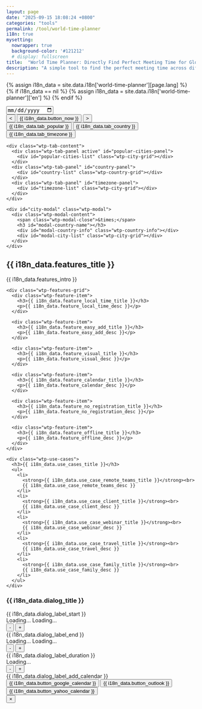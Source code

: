 ```yaml
---
layout: page
date: "2025-09-15 18:08:24 +0800"
categories: "tools"
permalink: /tool/world-time-planner
i18n: true
mysetting:
  nowrapper: true
  background-color: '#121212'
  # display: fullscreen
title:  "World Time Planner: Directly Find Perfect Meeting Time for Global Team"
description: "A simple tool to find the perfect meeting time across different time zones. Select cities or timezones and visualize the time overlap."
---
```


{% assign i18n_data = site.data.i18n['world-time-planner'][page.lang] %}
{% if i18n_data == nil %}
  {% assign i18n_data = site.data.i18n['world-time-planner']['en'] %}
{% endif %}

<link rel="stylesheet" href="/assets/css/world-time-planner.css?v=11">

<div id="world-time-planner-app">

  <div id="wtp-timeline-container" class="wtp-timeline-container">
    <div class="wtp-timeline-header">
      <div class="wtp-date-controls">
        <div id="wtp-date-buttons"></div>
        <input type="date" id="wtp-date-picker">
      </div>
      <div class="wtp-time-nav-controls">
        <button id="wtp-scroll-left-btn" title="{{ i18n_data.button_scroll_left }}">&lt;</button>
        <button id="wtp-now-btn" title="{{ i18n_data.button_now }}">{{ i18n_data.button_now }}</button>
        <button id="wtp-scroll-right-btn" title="{{ i18n_data.button_scroll_right }}">&gt;</button>
      </div>
    </div>
        <div id="wtp-scroll-container">
          <div id="wtp-rows-wrapper" style="position: relative;">
              <div id="wtp-time-rows"></div>
              <div id="wtp-time-selector" style="display: none;"></div>
          </div>
        </div>
  </div>

  <div class="wtp-selectors-container">
    <div class="wtp-tab-buttons">
      <div class="wtp-tab-btn-container">
        <button class="wtp-tab-btn active" data-tab="popular">{{ i18n_data.tab_popular }}</button>
        <button class="wtp-tab-btn" data-tab="country">{{ i18n_data.tab_country }}</button>
        <button class="wtp-tab-btn" data-tab="timezone">{{ i18n_data.tab_timezone }}</button>
      </div>
    </div>
    
    <div class="wtp-tab-content">
      <div class="wtp-tab-panel active" id="popular-cities-panel">
        <div id="popular-cities-list" class="wtp-city-grid"></div>
      </div>
      <div class="wtp-tab-panel" id="country-panel">
        <div id="country-list" class="wtp-country-grid"></div>
      </div>
      <div class="wtp-tab-panel" id="timezone-panel">
        <div id="timezone-list" class="wtp-city-grid"></div>
      </div>
    </div>
    
    <div id="city-modal" class="wtp-modal">
      <div class="wtp-modal-content">
        <span class="wtp-modal-close">&times;</span>
        <h3 id="modal-country-name"></h3>
        <div id="modal-country-info" class="wtp-country-info"></div>
        <div id="modal-city-list" class="wtp-city-grid"></div>
      </div>
    </div>
  </div>

  <div class="wtp-features-section">
    <h2>{{ i18n_data.features_title }}</h2>
    <p class="wtp-features-intro">
      {{ i18n_data.features_intro }}
    </p>
    
    <div class="wtp-features-grid">
      <div class="wtp-feature-item">
        <h3>{{ i18n_data.feature_local_time_title }}</h3>
        <p>{{ i18n_data.feature_local_time_desc }}</p>
      </div>
      
      <div class="wtp-feature-item">
        <h3>{{ i18n_data.feature_easy_add_title }}</h3>
        <p>{{ i18n_data.feature_easy_add_desc }}</p>
      </div>
      
      <div class="wtp-feature-item">
        <h3>{{ i18n_data.feature_visual_title }}</h3>
        <p>{{ i18n_data.feature_visual_desc }}</p>
      </div>
      
      <div class="wtp-feature-item">
        <h3>{{ i18n_data.feature_calendar_title }}</h3>
        <p>{{ i18n_data.feature_calendar_desc }}</p>
      </div>
      
      <div class="wtp-feature-item">
        <h3>{{ i18n_data.feature_no_registration_title }}</h3>
        <p>{{ i18n_data.feature_no_registration_desc }}</p>
      </div>
      
      <div class="wtp-feature-item">
        <h3>{{ i18n_data.feature_offline_title }}</h3>
        <p>{{ i18n_data.feature_offline_desc }}</p>
      </div>
    </div>
    
    <div class="wtp-use-cases">
      <h3>{{ i18n_data.use_cases_title }}</h3>
      <ul>
        <li>
          <strong>{{ i18n_data.use_case_remote_teams_title }}</strong><br>
          {{ i18n_data.use_case_remote_teams_desc }}
        </li>
        <li>
          <strong>{{ i18n_data.use_case_client_title }}</strong><br>
          {{ i18n_data.use_case_client_desc }}
        </li>
        <li>
          <strong>{{ i18n_data.use_case_webinar_title }}</strong><br>
          {{ i18n_data.use_case_webinar_desc }}
        </li>
        <li>
          <strong>{{ i18n_data.use_case_travel_title }}</strong><br>
          {{ i18n_data.use_case_travel_desc }}
        </li>
        <li>
          <strong>{{ i18n_data.use_case_family_title }}</strong><br>
          {{ i18n_data.use_case_family_desc }}
        </li>
      </ul>
    </div>
  </div>

  <!-- Time Range Selection Dialog -->
  <div id="wtp-range-dialog" class="wtp-range-dialog">
    <div class="wtp-range-dialog-content">
      <div class="wtp-range-dialog-body">
        <div id="wtp-range-info">
          <h3>{{ i18n_data.dialog_title }}</h3>
          <div class="wtp-range-edit-container">
            <div class="wtp-range-edit-item">
              <label>{{ i18n_data.dialog_label_start }}</label>
              <div class="wtp-datetime-display">
                <span class="wtp-date-value" id="wtp-start-date-display">Loading...</span>
                <span class="wtp-time-value" id="wtp-start-time-display">Loading...</span>
              </div>
              <div class="wtp-btn-group">
                <button class="wtp-time-btn wtp-time-decrease" data-target="start" data-direction="decrease">-</button>
                <button class="wtp-time-btn wtp-time-increase" data-target="start" data-direction="increase">+</button>
              </div>
            </div>
            <div class="wtp-range-edit-item">
              <label>{{ i18n_data.dialog_label_end }}</label>
              <div class="wtp-datetime-display">
                <span class="wtp-date-value" id="wtp-end-date-display">Loading...</span>
                <span class="wtp-time-value" id="wtp-end-time-display">Loading...</span>
              </div>
              <div class="wtp-btn-group">
                <button class="wtp-time-btn wtp-time-decrease" data-target="end" data-direction="decrease">-</button>
                <button class="wtp-time-btn wtp-time-increase" data-target="end" data-direction="increase">+</button>
              </div>
            </div>
            <div class="wtp-range-edit-item">
              <label>{{ i18n_data.dialog_label_duration }}</label>
              <div class="wtp-datetime-display">
                <span class="wtp-time-value" id="wtp-duration-display">Loading...</span>
              </div>
              <div class="wtp-btn-group">
                <button class="wtp-time-btn wtp-time-decrease" data-target="duration" data-direction="decrease">-</button>
                <button class="wtp-time-btn wtp-time-increase" data-target="duration" data-direction="increase">+</button>
              </div>
            </div>
          </div>
        </div>
        <div class="wtp-meeting-links">
          <label class="wtp-meeting-label">{{ i18n_data.dialog_label_add_calendar }}</label>
          <div class="wtp-meeting-buttons">
            <button class="wtp-meeting-btn" id="wtp-google-meeting-btn">
              {{ i18n_data.button_google_calendar }}
            </button>
            <button class="wtp-meeting-btn" id="wtp-outlook-meeting-btn">
              {{ i18n_data.button_outlook }}
            </button>
            <button class="wtp-meeting-btn" id="wtp-yahoo-meeting-btn">
              {{ i18n_data.button_yahoo_calendar }}
            </button>
          </div>
        </div>
        <div id="wtp-timezone-times"></div>
      </div>
      <button class="wtp-range-dialog-close">&times;</button>
    </div>
  </div>

</div>

<template id="wtp-timeline-row-template">
  <div class="wtp-timeline-row">
    <div class="wtp-timezone-info">
      <button class="wtp-remove-btn">&times;</button>
      <div class="wtp-city"></div>
      <div class="wtp-current-time"></div>
    </div>
    <div class="wtp-timeline-track">
      <div class="wtp-hover-time-label"></div>
    </div>
  </div>
</template>

<!-- Hidden text elements for internationalization -->
<div id="text-templates" style="display: none;">
    <span id="text-invalid-timezone">{{ i18n_data.text_invalid_timezone }}</span>
    <span id="text-timezone-label">{{ i18n_data.text_timezone_label }}</span>
    <span id="text-now">{{ i18n_data.text_now }}</span>
    <span id="text-view-times">{{ i18n_data.text_view_times }}</span>
    <span id="text-unknown">{{ i18n_data.text_unknown }}</span>
</div>

<script src="/assets/js/world-time-planner.js?v=11"></script>